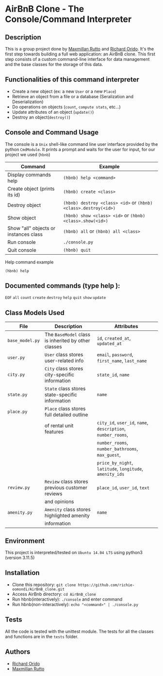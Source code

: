 # AirBnB Clone - The Console/Command Interpreter

## Description

This is a group project done by [Maxmillan Rutto](https://github.com/Maxrutto) and [Richard Orido](https://github.com/richie-omondi). It's the first step towards building a full web application: an AirBnB clone.
This first step consists of a custom command-line interface for data management and the base classes for the storage of this data.

## Functionalities of this command interpreter

* Create a new object (ex: a new `User` or a new `Place`)
* Retrieve an object from a file or a database (Seralization and Deserialization)
* Do operations on objects (`count`, `compute stats`, etc...)
* Update attributes of an object (`update()`)
* Destroy an object(`destroy()`)

## Console and Command Usage
The console is a `Unix` shell-like command line user interface provided by the python `CmdModule`. It prints a prompt and waits for the user for input, for our project we used (`hbnb`)

| Command | Example   |
| ------- | --------- |
|Display commands help| `(hbnb) help <command>`                                                        |             
|Create object (prints its id)	      | `(hbnb) create <class>`                                        |
|Destroy object	                      | `(hbnb) destroy <class> <id>` or `(hbnb) <class>.destroy(<id>)`|
|Show object                          | `(hbnb) show <class> <id>` or `(hbnb) <class>.show(<id>)`      |
|Show "all" objects or instances class|	`(hbnb) all` or `(hbnb) all <class>`                           |
|Run console	                        | `./console.py`                                                 |
|Quit console                         | `(hbnb) quit`                                                  |

Help command example

`(hbnb) help`

## Documented commands (type help <topic>):

`EOF`  `all`  `count`  `create`  `destroy`  `help`  `quit`  `show`  `update`

## Class Models Used

|  File	            |  Description  |   Attributes  |
|-----------------  | ------------- | ------------  |
| `base_model.py`   | The `BaseModel` class is inherited by other classes | `id`, `created_at`, `updated_at`                            |
| `user.py`         | `User` class stores user-related info               | `email`, `password`, `first_name`, `last_name`              |
| `city.py`	        | `City` class stores city-specific information       | `state_id`, `name`                                          |
| `state.py`	      | `State` class stores state-specific information     |	`name`                                                      |
| `place.py`	      | `Place` class stores full detailed outline          |                                                             |
|                   | of rental unit features	                            | `city_id`, `user_id`, `name`, `description`, `number_rooms`,|  
|                   |                                                     | `number_rooms`, `number_bathrooms`, `max_guest`,            |
|                   |                                                     | `price_by_night`, `latitude`, `longitude`, `amenity_ids`    |
| `review.py`       | `Review` class stores previous customer reviews     | `place_id`, `user_id`, `text`                               |  
|                   | and opinions                                        |                                                             |
| `amenity.py`      | `Amenity` class stores highlighted amenity          | `name`                                                      |
|                   | information                                         |                                                                |

  
## Environment

This project is interpreted/tested on `Ubuntu 14.04 LTS` using python3 (version 3.11.5)

## Installation

* Clone this repository: `git clone https://github.com/richie-oomondi/AirBnB_clone.git`
* Access AirBnb directory: `cd AirBnB_clone`
* Run hbnb(interactively): `./console` and enter command
* Run hbnb(non-interactively): `echo "<command>" | ./console.py`

## Tests

All the code is tested with the unittest module. The tests for all the classes and functions are in the `tests` folder.

## Authors

* [Richard Orido](https://github.com/richie-omondi)
* [Maxmillan Rutto](https://github.com/Maxrutto)

